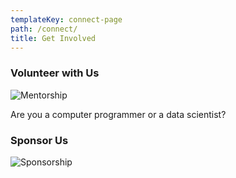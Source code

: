 ```yaml
---
templateKey: connect-page
path: /connect/
title: Get Involved
---
```

### Volunteer with Us

![Mentorship](/img/mentor.jpg)

Are you a computer programmer or a data scientist?

### Sponsor Us

![Sponsorship](/img/sponsor.jpg)
